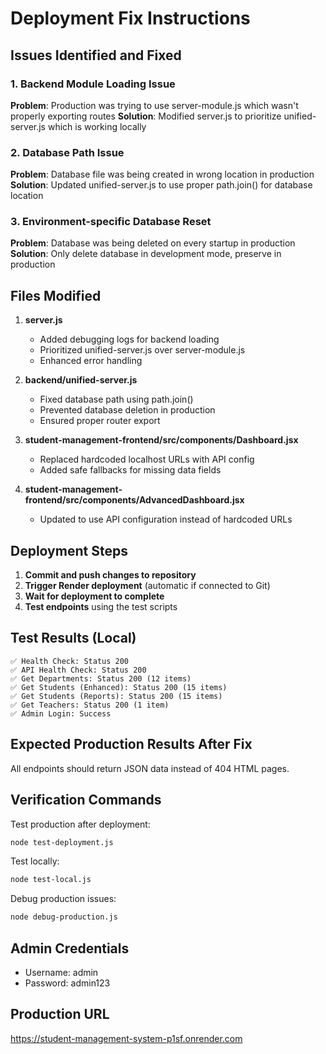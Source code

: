 # Deployment Fix Instructions

## Issues Identified and Fixed

### 1. Backend Module Loading Issue
**Problem**: Production was trying to use server-module.js which wasn't properly exporting routes
**Solution**: Modified server.js to prioritize unified-server.js which is working locally

### 2. Database Path Issue
**Problem**: Database file was being created in wrong location in production
**Solution**: Updated unified-server.js to use proper path.join() for database location

### 3. Environment-specific Database Reset
**Problem**: Database was being deleted on every startup in production
**Solution**: Only delete database in development mode, preserve in production

## Files Modified

1. **server.js**
   - Added debugging logs for backend loading
   - Prioritized unified-server.js over server-module.js
   - Enhanced error handling

2. **backend/unified-server.js**
   - Fixed database path using path.join()
   - Prevented database deletion in production
   - Ensured proper router export

3. **student-management-frontend/src/components/Dashboard.jsx**
   - Replaced hardcoded localhost URLs with API config
   - Added safe fallbacks for missing data fields

4. **student-management-frontend/src/components/AdvancedDashboard.jsx**
   - Updated to use API configuration instead of hardcoded URLs

## Deployment Steps

1. **Commit and push changes to repository**
2. **Trigger Render deployment** (automatic if connected to Git)
3. **Wait for deployment to complete**
4. **Test endpoints** using the test scripts

## Test Results (Local)
```
✅ Health Check: Status 200
✅ API Health Check: Status 200  
✅ Get Departments: Status 200 (12 items)
✅ Get Students (Enhanced): Status 200 (15 items)
✅ Get Students (Reports): Status 200 (15 items)
✅ Get Teachers: Status 200 (1 item)
✅ Admin Login: Success
```

## Expected Production Results After Fix
All endpoints should return JSON data instead of 404 HTML pages.

## Verification Commands

Test production after deployment:
```bash
node test-deployment.js
```

Test locally:
```bash
node test-local.js
```

Debug production issues:
```bash
node debug-production.js
```

## Admin Credentials
- Username: admin
- Password: admin123

## Production URL
https://student-management-system-p1sf.onrender.com